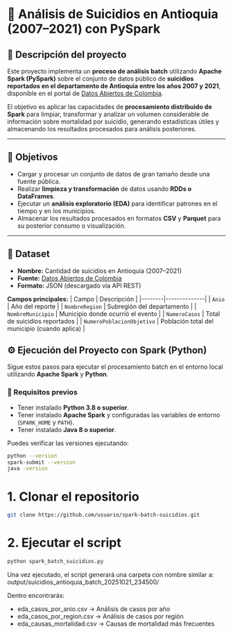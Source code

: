 # 🧠 Análisis de Suicidios en Antioquia (2007–2021) con PySpark

## 📘 Descripción del proyecto

Este proyecto implementa un **proceso de análisis batch** utilizando **Apache Spark (PySpark)** sobre el conjunto de datos público de **suicidios reportados en el departamento de Antioquia entre los años 2007 y 2021**, disponible en el portal de [Datos Abiertos de Colombia](https://www.datos.gov.co/).

El objetivo es aplicar las capacidades de **procesamiento distribuido de Spark** para limpiar, transformar y analizar un volumen considerable de información sobre mortalidad por suicidio, generando estadísticas útiles y almacenando los resultados procesados para análisis posteriores.

---

## 🎯 Objetivos

- Cargar y procesar un conjunto de datos de gran tamaño desde una fuente pública.  
- Realizar **limpieza y transformación** de datos usando **RDDs o DataFrames**.  
- Ejecutar un **análisis exploratorio (EDA)** para identificar patrones en el tiempo y en los municipios.  
- Almacenar los resultados procesados en formatos **CSV** y **Parquet** para su posterior consumo o visualización.  

---

## 🧩 Dataset

- **Nombre:** Cantidad de suicidios en Antioquia (2007–2021)  
- **Fuente:** [Datos Abiertos de Colombia](https://www.datos.gov.co/api/v3/views/db67-sbus/query.json)  
- **Formato:** JSON (descargado vía API REST)  

**Campos principales:**
| Campo | Descripción |
|--------|--------------|
| `Anio` | Año del reporte |
| `NombreRegion` | Subregión del departamento |
| `NombreMunicipio` | Municipio donde ocurrió el evento |
| `NumeroCasos` | Total de suicidios reportados |
| `NumeroPoblacionObjetivo` | Población total del municipio (cuando aplica) |


## ⚙️ Ejecución del Proyecto con Spark (Python)

Sigue estos pasos para ejecutar el procesamiento batch en el entorno local utilizando **Apache Spark** y **Python**.

### 🧾 Requisitos previos
- Tener instalado **Python 3.8 o superior**.  
- Tener instalado **Apache Spark** y configuradas las variables de entorno (`SPARK_HOME` y `PATH`).  
- Tener instalado **Java 8 o superior**.  

Puedes verificar las versiones ejecutando:
```bash
python --version
spark-submit --version
java -version 
```

# 1. Clonar el repositorio
```bash
git clone https://github.com/usuario/spark-batch-suicidios.git
```

# 2. Ejecutar el script
```bash
python spark_batch_suicidios.py
```

Una vez ejecutado, el script generará una carpeta con nombre similar a:
output/suicidios_antioquia_batch_20251021_234500/

Dentro encontrarás:

- eda_casos_por_anio.csv → Análisis de casos por año
- eda_casos_por_region.csv → Análisis de casos por región
- eda_causas_mortalidad.csv → Causas de mortalidad más frecuentes
